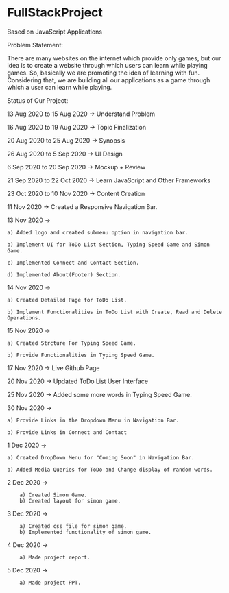 # FullStackProject
Based on JavaScript Applications

Problem Statement:

There are many websites on the internet which provide only games, but our idea is to
create a website through which users can learn while playing games. So, basically we are
promoting the idea of learning with fun. Considering that, we are building all our
applications as a game through which a user can learn while playing.

Status of Our Project:

13 Aug 2020 to 15 Aug 2020 -> Understand Problem

16 Aug 2020 to 19 Aug 2020 -> Topic Finalization

20 Aug 2020 to 25 Aug 2020 -> Synopsis

26 Aug 2020 to 5 Sep 2020 -> UI Design

6 Sep 2020 to 20 Sep 2020 -> Mockup + Review

21 Sep 2020 to 22 Oct 2020 -> Learn JavaScript and Other Frameworks

23 Oct 2020 to 10 Nov 2020 -> Content Creation

11 Nov 2020 -> Created a Responsive Navigation Bar.

13 Nov 2020 -> 

    a) Added logo and created submenu option in navigation bar.
    
    b) Implement UI for ToDo List Section, Typing Speed Game and Simon Game.
    
    c) Implemented Connect and Contact Section.
    
    d) Implemented About(Footer) Section.
 
14 Nov 2020 ->

    a) Created Detailed Page for ToDo List.
    
    b) Implement Functionalities in ToDo List with Create, Read and Delete Operations.
    
15 Nov 2020 ->

    a) Created Strcture For Typing Speed Game.
    
    b) Provide Functionalities in Typing Speed Game.
    
17 Nov 2020 -> Live Github Page

20 Nov 2020 -> Updated ToDo List User Interface

25 Nov 2020 -> Added some more words in Typing Speed Game.

30 Nov 2020 -> 

    a) Provide Links in the Dropdown Menu in Navigation Bar.
    
    b) Provide Links in Connect and Contact
    
1 Dec 2020 ->

    a) Created DropDown Menu for "Coming Soon" in Navigation Bar.
    
    b) Added Media Queries for ToDo and Change display of random words.
    
2 Dec 2020 ->
    
        a) Created Simon Game.
        b) Created layout for simon game.

3 Dec 2020 ->
        
        a) Created css file for simon game.
        b) Implemented functionality of simon game.
       
4 Dec 2020 ->
        
        a) Made project report.
        
5 Dec 2020 ->
        
        a) Made project PPT.
    
